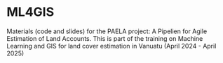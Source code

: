 # ML4GIS
Materials (code and slides) for the PAELA project: A Pipelien for Agile Estimation of Land Accounts. 
This is part of  the training on Machine Learning and GIS for land cover estimation in Vanuatu (April 2024 - April 2025)
